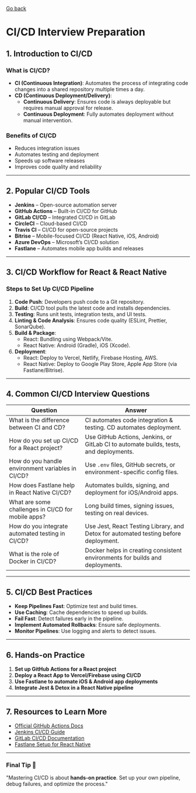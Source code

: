 [Go back](./README.md)


# CI/CD Interview Preparation

## 1. Introduction to CI/CD
### What is CI/CD?
- **CI (Continuous Integration)**: Automates the process of integrating code changes into a shared repository multiple times a day.
- **CD (Continuous Deployment/Delivery)**:
  - **Continuous Delivery**: Ensures code is always deployable but requires manual approval for release.
  - **Continuous Deployment**: Fully automates deployment without manual intervention.

### Benefits of CI/CD
- Reduces integration issues
- Automates testing and deployment
- Speeds up software releases
- Improves code quality and reliability

---

## 2. Popular CI/CD Tools
- **Jenkins** – Open-source automation server
- **GitHub Actions** – Built-in CI/CD for GitHub
- **GitLab CI/CD** – Integrated CI/CD in GitLab
- **CircleCI** – Cloud-based CI/CD
- **Travis CI** – CI/CD for open-source projects
- **Bitrise** – Mobile-focused CI/CD (React Native, iOS, Android)
- **Azure DevOps** – Microsoft’s CI/CD solution
- **Fastlane** – Automates mobile app builds and releases

---

## 3. CI/CD Workflow for React & React Native
### Steps to Set Up CI/CD Pipeline
1. **Code Push**: Developers push code to a Git repository.
2. **Build**: CI/CD tool pulls the latest code and installs dependencies.
3. **Testing**: Runs unit tests, integration tests, and UI tests.
4. **Linting & Code Analysis**: Ensures code quality (ESLint, Prettier, SonarQube).
5. **Build & Package**:
   - React: Bundling using Webpack/Vite.
   - React Native: Android (Gradle), iOS (Xcode).
6. **Deployment**:
   - React: Deploy to Vercel, Netlify, Firebase Hosting, AWS.
   - React Native: Deploy to Google Play Store, Apple App Store (via Fastlane/Bitrise).

---

## 4. Common CI/CD Interview Questions
| Question | Answer |
|----------|--------|
| What is the difference between CI and CD? | CI automates code integration & testing. CD automates deployment. |
| How do you set up CI/CD for a React project? | Use GitHub Actions, Jenkins, or GitLab CI to automate builds, tests, and deployments. |
| How do you handle environment variables in CI/CD? | Use `.env` files, GitHub secrets, or environment-specific config files. |
| How does Fastlane help in React Native CI/CD? | Automates builds, signing, and deployment for iOS/Android apps. |
| What are some challenges in CI/CD for mobile apps? | Long build times, signing issues, testing on real devices. |
| How do you integrate automated testing in CI/CD? | Use Jest, React Testing Library, and Detox for automated testing before deployment. |
| What is the role of Docker in CI/CD? | Docker helps in creating consistent environments for builds and deployments. |

---

## 5. CI/CD Best Practices
- **Keep Pipelines Fast**: Optimize test and build times.
- **Use Caching**: Cache dependencies to speed up builds.
- **Fail Fast**: Detect failures early in the pipeline.
- **Implement Automated Rollbacks**: Ensure safe deployments.
- **Monitor Pipelines**: Use logging and alerts to detect issues.

---

## 6. Hands-on Practice
1. **Set up GitHub Actions for a React project**
2. **Deploy a React App to Vercel/Firebase using CI/CD**
3. **Use Fastlane to automate iOS & Android app deployments**
4. **Integrate Jest & Detox in a React Native pipeline**

---

## 7. Resources to Learn More
- [Official GitHub Actions Docs](https://docs.github.com/en/actions)
- [Jenkins CI/CD Guide](https://www.jenkins.io/doc/book/pipeline/)
- [GitLab CI/CD Documentation](https://docs.gitlab.com/ee/ci/)
- [Fastlane Setup for React Native](https://docs.fastlane.tools/getting-started/react-native/)

---

### **Final Tip** 🚀
"Mastering CI/CD is about **hands-on practice**. Set up your own pipeline, debug failures, and optimize the process."


